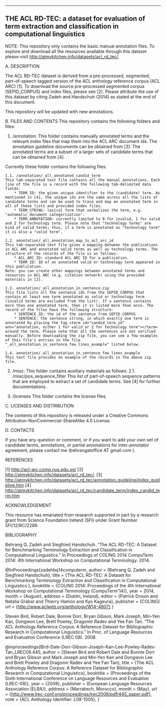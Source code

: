 -------------------------------------------------------------------------------
THE ACL RD-TEC: a dataset for evaluation of term extraction and classification in computational linguistics
-------------------------------------------------------------------------------

NOTE: This repository only contains the basic manual annotation files. 
To explore and download all the resources available through this dataset please visit http://atmykitchen.info/datasets/acl_rd_tec/. 



A.	DESCRIPTION

The ACL RD-TEC dataset is derived from a pre-processed, segmented, part-of-speech tagged version of the ACL anthology reference corpus (ACL ARC) [1]. To download the source pre-processed segmented corpus (SEPID_CORPUS) and index files, please see [2].
Please attribute the use of this dataset by citing Zadeh and Handschuh (2014) as stated at the end of this document.

This repository will be updated with new annotations. 



B.	FILES AND CONTENTS
This repository contains the following folders and files: 

1. /annotation: 
This folder contains manually annotated terms and the relevant index files that map them into the ACL ARC document ids. 
The annotation guideline documents can be obtained from [3].
The annotated terms are a subset of a larger sets of candidate terms that can be obtained from [4].

Currently these folder contains the following files:

	1.1. /annotation/_all_annotated_candid_term
	This tab-separated text file contains all the manual annotations. Each line of the file is a record with the following tab-delimited data fields:
		* TERM_ID: the given unique identifier to the (candidate) term. As mentioned in [4], the unique ids are the same across all the lists of candidate terms and can be used to trace and map an annotated term in all of these lists and provided index files.
		* TERM_STRING: lexical form that verbalizes the term, e.g. "automatic document categorization".
		* TERM_ANNOTATION: currently limited to 0 for invalid, 1 for valid and 2 for technology term. Please note that "technology terms" are kind of valid terms; thus, if a term is annotated as "technology term" it is also a "valid term".
	
	1.2. annotation/_all_annotation_map_to_acl_arc_id
	This tab-separated text file gives a mapping between the publications in ACL ARC and annotated valid terms as well as technology terms. The structure of the records of the file is as follows:
		* ACL_ARC_ID: standard ACL ARC ID for a publication.
		* TERM_ID: ID of an annotated valid or technology term appeared in this publication. 
	Note: you can create other mappings between annotated terms and resources in ACL ARC (e.g. citation network) using the provided materials in [2]. 

	1.3. annotation/_all_annotation_in_sentence.zip
	This file lists all the sentence ids from the SEPID_CORPUS that contain at least one term annotated as valid or technology term (invalid terms are excluded from the list). If a sentence contains more than one annotated term, then it is listed more than once. The record of the files have the following structure:
		* SENTENCE_ID: the id of the sentence from SEPID_CORPUS
		* SENTENCE: the sentence string, in which exactly one term is annotated by placing the tag <term id="candid_term_id" ann="annotation, either 1 for valid or 2 for technology term"></term> around the term. Please note that all the sentences are not verified manually. Before downloading the zip file, you can see a few examples of this file's entries in the file "_all_annotation_in_sentence_few_lines_example" listed below. 
	
	1.4. annotation/_all_annotation_in_sentence_few_lines_example
	This text file provides an example of the records in the above zip file.

2. /misc:
This folder contains auxiliary materials as follows:
	2.1. /misc/pos_sequence_filter
	This list of part-of-speech sequence patterns that are employed to extract a set of candidate terms. See [4] for further documentations. 

4. /licenses
This folder contains the license files.




C. LICENSES AND DISTRIBUTION

The contents of this repository is released under a Creative Commons Attribution-NonCommercial-ShareAlike 4.0 License. 


D. CONTACTS

If you have any question or comment, or if you want to add your own set of candidate terms, annotations, or partial annotations for inter-annotator agreement, please contact me (behrangatoffice AT gmail.com ).



REFERENCES

[1] http://acl-arc.comp.nus.edu.sg/
[2] http://atmykitchen.info/datasets/acl_rd_tec/. 
[3] http://atmykitchen.info/datasets/acl_rd_tec/annotation_guideline/index_guideline.htm
[4] http://atmykitchen.info/datasets/acl_rd_tec/candidate_term/index_candid_term.htm


ACKNOWLEDGEMENT

This resource has emanated from research supported in part by a research grant from Science Foundation Ireland (SFI) under Grant Number SFI/12/RC/2289.


BIBLIOGRAPHY

Behrang Q. Zadeh and Siegfried Handschuh. "The ACL RD-TEC: A Dataset for Benchmarking Terminology Extraction and Classification in Computational Linguistics." In Proceedings of COLING 2014 CompuTerm 2014: 4th International Workshop on Computational Terminology. 2014.


@InProceedings{zadehbq14computerm,
  author = {Behrang Q. Zadeh and Siegfried Handschuh},
  title = {The ACL RD-TEC: A Dataset for Benchmarking Terminology Extraction and Classification in Computational Linguistics },
booktitle = {COLING 2014: Proceedings of the 4th International Workshop on Computational Terminology (CompuTerm'14)},
year = 2014,
month = {August},
address = {Dublin, Ireland},
editor = {Patrick Drouin and Natalia Grabar and Thierry Hamon and Kyo Kageura},
publisher = {COLING}
url  = {http://www.aclweb.org/anthology/W14-4807}
}

Steven Bird, Robert Dale, Bonnie Dorr, Bryan Gibson, Mark Joseph, Min-Yen Kan, Dongwon Lee, Brett Powley, Dragomir Radev and Yee Fan Tan. “The ACL Anthology Reference Corpus: A Reference Dataset for Bibliographic Research in Computational Linguistics.” In Proc. of Language Resources and Evaluation Conference (LREC 08). 2008.

@inproceedings{Bird-Dale-Dorr-Gibson-Joseph-Kan-Lee-Powley-Radev-Tan_LREC08.445,
    author = {Steven Bird and Robert Dale and Bonnie Dorr and Bryan Gibson and Mark Joseph and Min-Yen Kan and Dongwon Lee and Brett Powley and Dragomir Radev and Yee Fan Tan},
    title = {The ACL Anthology Reference Corpus: A Reference Dataset for Bibliographic Research in Computational Linguistics},
    booktitle = {Proceedings of the Sixth International Conference on Language Resources and Evaluation (LREC-08)},
year = {2008},
publisher = {European Language Resources Association (ELRA)},
address = {Marrakech, Morocco},
month = {May},
url = {http://www.lrec-conf.org/proceedings/lrec2008/pdf/445_paper.pdf},
note = {ACL Anthology Identifier: L08-1005},
}
	

